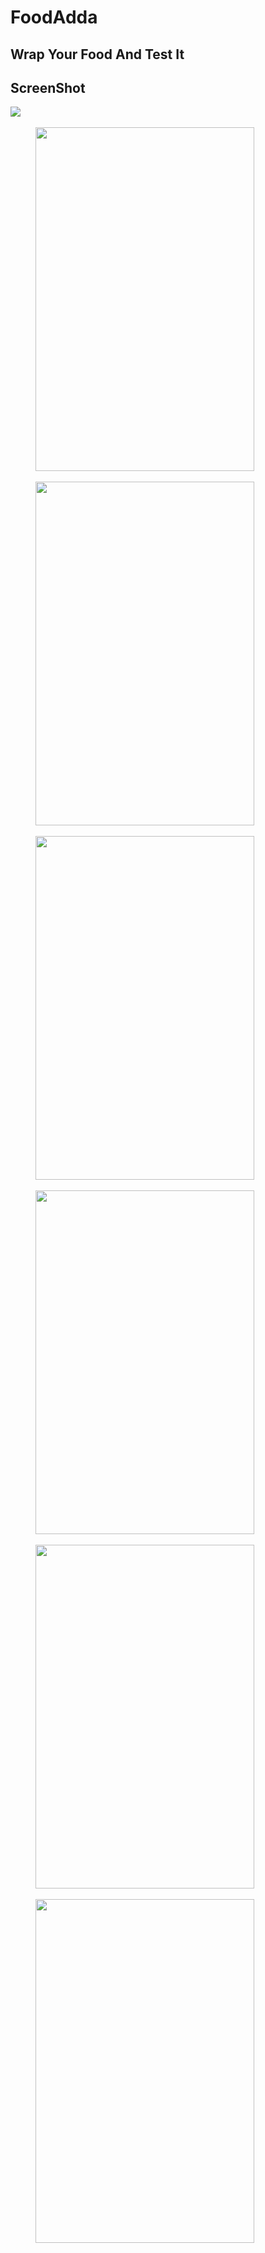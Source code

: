 # FoodAdda

## Wrap Your Food And Test It


## ScreenShot

<img src="https://github.com/IT-Craft-Solution/FoodAdda/blob/New/ScreenShots/image.png"><br/><br/>
<img src="https://github.com/IT-Craft-Solution/FoodAdda/blob/master/ScreenShots/image-1.jpeg" height="550" width="350" hspace="40">
<br/><br/>
<img src="https://github.com/IT-Craft-Solution/FoodAdda/blob/master/ScreenShots/image-2.jpeg" height="550" width="350" hspace="40">
<br/><br/>
<img src="https://github.com/IT-Craft-Solution/FoodAdda/blob/master/ScreenShots/image-3.jpeg" height="550" width="350" hspace="40">
<br/><br/>
<img src="https://github.com/IT-Craft-Solution/FoodAdda/blob/master/ScreenShots/image-4.jpeg" height="550" width="350" hspace="40">
<br/><br/>
<img src="https://github.com/IT-Craft-Solution/FoodAdda/blob/master/ScreenShots/image-5.jpeg" height="550" width="350" hspace="40">
<br/><br/>
<img src="https://github.com/IT-Craft-Solution/FoodAdda/blob/master/ScreenShots/image-6.jpeg" height="550" width="350" hspace="40">
<br/><br/>

